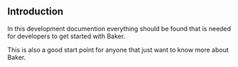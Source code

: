 ## Introduction

In this development documention everything should be found that is needed for developers to get started with Baker.

This is also a good start point for anyone that just want to know more about Baker.
